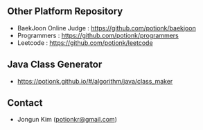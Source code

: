 ## Other Platform Repository
* BaekJoon Online Judge : https://github.com/potionk/baekjoon
* Programmers : https://github.com/potionk/programmers
* Leetcode : https://github.com/potionk/leetcode

## Java Class Generator
* https://potionk.github.io/#/algorithm/java/class_maker

## Contact
* Jongun Kim (potionkr@gmail.com)